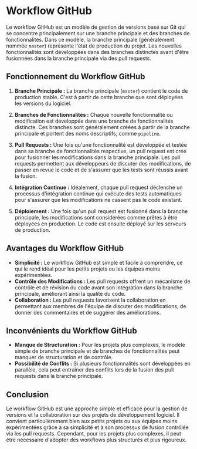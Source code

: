 # Workflow GitHub

Le workflow GitHub est un modèle de gestion de versions basé sur Git qui se concentre principalement sur une branche principale et des branches de fonctionnalités. Dans ce modèle, la branche principale (généralement nommée `master`) représente l'état de production du projet. Les nouvelles fonctionnalités sont développées dans des branches distinctes avant d'être fusionnées dans la branche principale via des pull requests.

## Fonctionnement du Workflow GitHub

1. **Branche Principale :** La branche principale (`master`) contient le code de production stable. C'est à partir de cette branche que sont déployées les versions du logiciel.

2. **Branches de Fonctionnalités :** Chaque nouvelle fonctionnalité ou modification est développée dans une branche de fonctionnalités distincte. Ces branches sont généralement créées à partir de la branche principale et portent des noms descriptifs, comme `pipeline`.

3. **Pull Requests :** Une fois qu'une fonctionnalité est développée et testée dans sa branche de fonctionnalités respective, un pull request est créé pour fusionner les modifications dans la branche principale. Les pull requests permettent aux développeurs de discuter des modifications, de passer en revue le code et de s'assurer que les tests sont réussis avant la fusion.

4. **Intégration Continue :** Idéalement, chaque pull request déclenche un processus d'intégration continue qui exécute des tests automatiques pour s'assurer que les modifications ne cassent pas le code existant.

5. **Déploiement :** Une fois qu'un pull request est fusionné dans la branche principale, les modifications sont considérées comme prêtes à être déployées en production. Le code est ensuite déployé sur les serveurs de production.

## Avantages du Workflow GitHub

- **Simplicité :** Le workflow GitHub est simple et facile à comprendre, ce qui le rend idéal pour les petits projets ou les équipes moins expérimentées.
- **Contrôle des Modifications :** Les pull requests offrent un mécanisme de contrôle et de révision du code avant son intégration dans la branche principale, améliorant ainsi la qualité du code.
- **Collaboration :** Les pull requests favorisent la collaboration en permettant aux membres de l'équipe de discuter des modifications, de donner des commentaires et de suggérer des améliorations.

## Inconvénients du Workflow GitHub

- **Manque de Structuration :** Pour les projets plus complexes, le modèle simple de branche principale et de branches de fonctionnalités peut manquer de structuration et de contrôle.
- **Possibilité de Conflits :** Si plusieurs fonctionnalités sont développées en parallèle, cela peut entraîner des conflits lors de la fusion des pull requests dans la branche principale.

## Conclusion

Le workflow GitHub est une approche simple et efficace pour la gestion de versions et la collaboration sur des projets de développement logiciel. Il convient particulièrement bien aux petits projets ou aux équipes moins expérimentées grâce à sa simplicité et à son processus de fusion contrôlée via les pull requests. Cependant, pour les projets plus complexes, il peut être nécessaire d'adopter des workflows plus structurés et plus rigoureux.